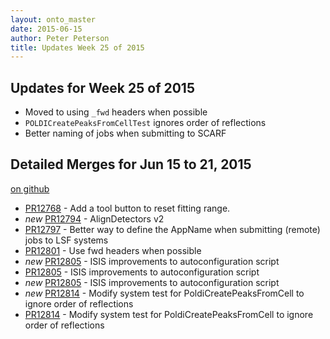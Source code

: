 ```yaml
---
layout: onto_master
date: 2015-06-15
author: Peter Peterson
title: Updates Week 25 of 2015
---
```

Updates for Week 25 of 2015
---------------------------
* Moved to using `_fwd` headers when possible
* `POLDICreatePeaksFromCellTest` ignores order of reflections
* Better naming of jobs when submitting to SCARF

Detailed Merges for Jun 15 to 21, 2015
--------------------------------------
[on github](https://github.com/mantidproject/mantid/pulls?q=is%3Apr+merged%3A2015-06-16..2015-06-21)

* [PR12768](https://github.com/mantidproject/mantid/pull/12768) - Add a tool button to reset fitting range.
* *new* [PR12794](https://github.com/mantidproject/mantid/pull/12794) - AlignDetectors v2
* [PR12797](https://github.com/mantidproject/mantid/pull/12797) - Better way to define the AppName when submitting (remote) jobs to LSF systems
* [PR12801](https://github.com/mantidproject/mantid/pull/12801) - Use fwd headers when possible
* *new* [PR12805](https://github.com/mantidproject/mantid/pull/12805) - ISIS improvements to autoconfiguration script
* [PR12805](https://github.com/mantidproject/mantid/pull/12805) - ISIS improvements to autoconfiguration script
* *new* [PR12805](https://github.com/mantidproject/mantid/pull/12805) - ISIS improvements to autoconfiguration script
* *new* [PR12814](https://github.com/mantidproject/mantid/pull/12814) - Modify system test for PoldiCreatePeaksFromCell to ignore order of reflections
* [PR12814](https://github.com/mantidproject/mantid/pull/12814) - Modify system test for PoldiCreatePeaksFromCell to ignore order of reflections
